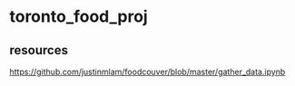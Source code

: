 # toronto_food_proj

## resources 
https://github.com/justinmlam/foodcouver/blob/master/gather_data.ipynb
